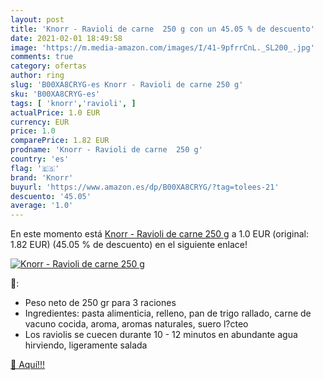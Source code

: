 ```yaml
---
layout: post
title: 'Knorr - Ravioli de carne  250 g con un 45.05 % de descuento'
date: 2021-02-01 18:49:58
image: 'https://m.media-amazon.com/images/I/41-9pfrrCnL._SL200_.jpg'
comments: true
category: ofertas
author: ring
slug: 'B00XA8CRYG-es Knorr - Ravioli de carne 250 g'
sku: 'B00XA8CRYG-es'
tags: [ 'knorr','ravioli', ]
actualPrice: 1.0 EUR
currency: EUR
price: 1.0
comparePrice: 1.82 EUR
prodname: 'Knorr - Ravioli de carne  250 g'
country: 'es'
flag: '🇪🇸'
brand: 'Knorr'
buyurl: 'https://www.amazon.es/dp/B00XA8CRYG/?tag=tolees-21'
descuento: '45.05'
average: '1.0'
---
```


En este momento está [Knorr - Ravioli de carne  250 g](https://www.amazon.es/dp/B00XA8CRYG/?tag=tolees-21) a 1.0 EUR (original: 1.82 EUR) (45.05 %  de descuento) en el siguiente enlace!

[![Knorr - Ravioli de carne  250 g](https://m.media-amazon.com/images/I/41-9pfrrCnL._SL200_.jpg)](https://www.amazon.es/dp/B00XA8CRYG/?tag=tolees-21)

🔎:

- Peso neto de 250 gr para 3 raciones
- Ingredientes: pasta alimenticia, relleno, pan de trigo rallado, carne de vacuno cocida, aroma, aromas naturales, suero l?cteo
- Los raviolis se cuecen durante 10 - 12 minutos en abundante agua hirviendo, ligeramente salada

[🛒 Aquí!!!](https://www.amazon.es/dp/B00XA8CRYG/?tag=tolees-21)
